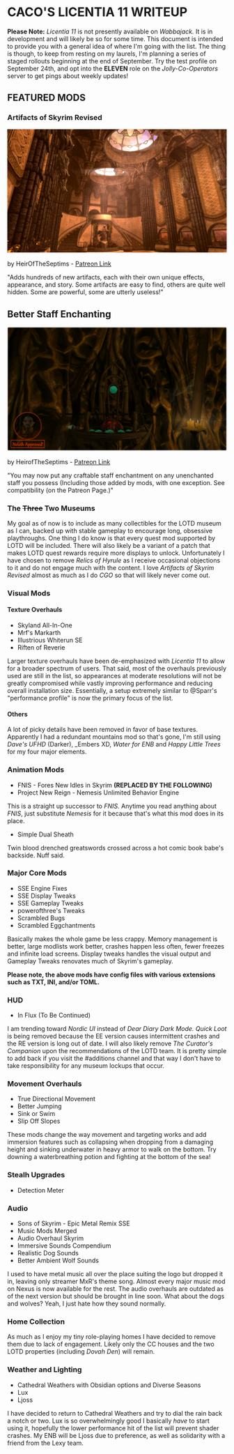 # CACO'S LICENTIA 11 WRITEUP

**Please Note:** _Licentia 11_ is not presently available on _Wabbajack._ It is in development and will likely be so for some time. This document is intended to provide you with a general idea of where I'm going with the list. The thing is though, to keep from resting on my laurels, I'm planning a series of staged rollouts beginning at the end of September. Try the test profile on September 24th, and opt into the **ELEVEN** role on the _Jolly-Co-Operators_ server to get pings about weekly updates!

## FEATURED MODS

### Artifacts of Skyrim Revised

![Artifacts of Skyrim Museum](images/Artifacts.jpeg) 

by HeirOfTheSeptims - [Patreon Link](https://www.patreon.com/tyro/)

"Adds hundreds of new artifacts, each with their own unique effects, appearance, and story. Some artifacts are easy to find, others are quite well hidden. Some are powerful, some are utterly useless!" 

## Better Staff Enchanting

![Approved](images/EnchanterPicWithSeal.png)

by HeirofTheSeptims - [Patreon Link](https://www.patreon.com/tyro/)

"You may now put any craftable staff enchantment on any unenchanted staff you possess (Including those added by mods, with one exception.  See compatibility (on the Patreon Page.)"

### The ~~Three~~ Two Museums

My goal as of now is to include as many collectibles for the LOTD museum as I can, backed up with stable gameplay to encourage long, obsessive playthroughs. One thing I do know is that every quest mod supported by LOTD will be included. There will also likely be a variant of a patch that makes LOTD quest rewards require more displays to unlock. Unfortunately I have chosen to remove _Relics of Hyrule_ as I receive occasional objections to it and do not engage much with the content. I love _Artifacts of Skyrim Revised_ almost as much as I do _CGO_ so that will likely never come out.

### Visual Mods

#### Texture Overhauls

- Skyland All-In-One
- Mrf's Markarth
- Illustrious Whiterun SE
- Riften of Reverie

Larger texture overhauls have been de-emphasized with _Licentia 11_ to allow for a broader spectrum of users. That said, most of the overhauls previously used are still in the list, so appearances at moderate resolutions will not be greatly compromised while vastly improving performance and reducing overall installation size. Essentially, a setup extremely similar to @Sparr's "performance profile" is now the primary focus of the list.

#### Others

A lot of picky details have been removed in favor of base textures. Apparently I had a redundant mountains mod so that's gone, I'm still using _Dave's UFHD_ (Darker), _Embers XD, _Water for ENB_ and _Happy Little Trees_ for my four major elements.

### Animation Mods

- FNIS - Fores New Idles in Skyrim **(REPLACED BY THE FOLLOWING)**
- Project New Reign - Nemesis Unlimited Behavior Engine

This is a straight up successor to _FNIS._ Anytime you read anything about _FNIS_, just substitute _Nemesis_ for it because that's what this mod does in its place. 

- Simple Dual Sheath

Twin blood drenched greatswords crossed across a hot comic book babe's backside. Nuff said.

### Major Core Mods

- SSE Engine Fixes
- SSE Display Tweaks
- SSE Gameplay Tweaks
- powerofthree's Tweaks
- Scrambled Bugs
- Scrambled Eggchantments

Basically makes the whole game be less crappy. Memory management is better, large modlists work better, crashes happen less often, fewer freezes and infinite load screens. Display tweaks handles the visual output and Gameplay Tweaks renovates much of Skyrim's gameplay. 

**Please note, the above mods have config files with various extensions such as TXT, INI, and/or TOML.**

### HUD

- In Flux (To Be Continued)

I am trending toward _Nordic UI_ instead of _Dear Diary Dark Mode._ _Quick Loot_ is being removed because the EE version causes intermittent crashes and the RE version is long out of date. I will also likely remove _The Curator's Companion_ upon the recommendations of the LOTD team. It is pretty simple to add back if you visit the #additions channel and that way I don't have to take responsibility for any museum lockups that occur.

### Movement Overhauls

- True Directional Movement
- Better Jumping
- Sink or Swim
- Slip Off Slopes

These mods change the way movement and targeting works and add immersion features such as collapsing when dropping from a damaging height and sinking underwater in heavy armor to walk on the bottom. Try downing a waterbreathing potion and fighting at the bottom of the sea!

### Stealh Upgrades

- Detection Meter

### Audio

- Sons of Skyrim - Epic Metal Remix SSE
- Music Mods Merged
- Audio Overhaul Skyrim
- Immersive Sounds Compendium
- Realistic Dog Sounds
- Better Ambient Wolf Sounds

I used to have metal music all over the place suiting the logo but dropped it in, leaving only streamer MxR's theme song. Almost every major music mod on Nexus is now available for the rest. The audio overhauls are outdated as of the next version but should be brought in line soon. What about the dogs and wolves? Yeah, I just hate how they sound normally.

### Home Collection

As much as I enjoy my tiny role-playing homes I have decided to remove them due to lack of engagement. Likely only the CC houses and the two LOTD properties (including _Dovah Den_) will remain.

### Weather and Lighting

- Cathedral Weathers with Obsidian options and Diverse Seasons
- Lux
- Ljoss

I have decided to return to Cathedral Weathers and try to dial the rain back a notch or two. Lux is so overwhelmingly good I basically _have_ to start using it, hopefully the lower performance hit of the list will prevent shader crashes. My ENB will be Ljoss due to preference, as well as solidarity with a friend from the Lexy team.

